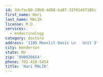 ```yaml
---
id: 3dcfac80-28b0-4d68-ba07-32f01d47185c
first_name: Hari
last_name: MALIK
license: M.D.
services:
  - endocrinology
category: doctors
address: '1105 Moonlit Oasis Ln   Unit 3'
city: Henderson
state: NV
zip: '890020654'
phone: 702-418-5454
title: 'Hari MALIK'
---
```

